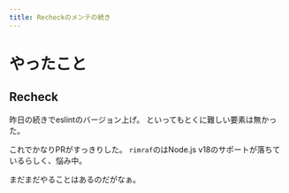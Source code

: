 ```yaml
---
title: Recheckのメンテの続き
---
```


# やったこと

## Recheck

昨日の続きでeslintのバージョン上げ。
といってもとくに難しい要素は無かった。

これでかなりPRがすっきりした。
`rimraf`のはNode.js v18のサポートが落ちているらしく、悩み中。

まだまだやることはあるのだがなぁ。

